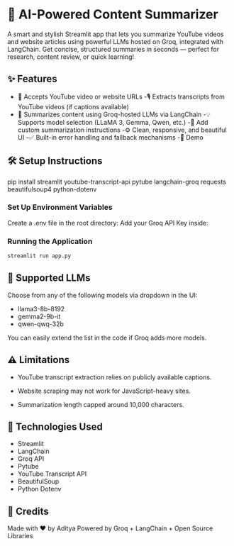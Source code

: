 # 🤖 AI-Powered Content Summarizer
A smart and stylish Streamlit app that lets you summarize YouTube videos and website articles using powerful LLMs hosted on Groq, integrated with LangChain. Get concise, structured summaries in seconds — perfect for research, content review, or quick learning!


## ✨ Features
- 🔗 Accepts YouTube video or website URLs
-🎙️ Extracts transcripts from YouTube videos (if captions available)
- 🧠 Summarizes content using Groq-hosted LLMs via LangChain
-💡 Supports model selection (LLaMA 3, Gemma, Qwen, etc.)
-📝 Add custom summarization instructions
-⚙️ Clean, responsive, and beautiful UI
-✅ Built-in error handling and fallback mechanisms
-🚀 Demo

## 🛠️ Setup Instructions

pip install streamlit youtube-transcript-api pytube langchain-groq requests beautifulsoup4 python-dotenv
### Set Up Environment Variables
Create a .env file in the root directory:
Add your Groq API Key inside:

### Running the Application

```bash
streamlit run app.py
```

## 🧠 Supported LLMs
Choose from any of the following models via dropdown in the UI:

- llama3-8b-8192
- gemma2-9b-it
- qwen-qwq-32b

You can easily extend the list in the code if Groq adds more models.

## ⚠️ Limitations
- YouTube transcript extraction relies on publicly available captions.

- Website scraping may not work for JavaScript-heavy sites.

- Summarization length capped around 10,000 characters.

## 🧩 Technologies Used
- Streamlit
- LangChain
- Groq API
- Pytube
- YouTube Transcript API
- BeautifulSoup
- Python Dotenv

## 🙌 Credits
Made with ❤️ by Aditya
Powered by Groq + LangChain + Open Source Libraries
